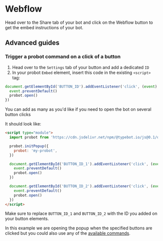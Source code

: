 # Webflow

Head over to the Share tab of your bot and click on the Webflow button to get the embed instructions of your bot.

## Advanced guides

### Trigger a probot command on a click of a button

1. Head over to the `Settings` tab of your button and add a dedicated `ID`
2. In your probot `Embed` element, insert this code in the existing `<script>` tag:

```js
document.getElementById('BUTTON_ID').addEventListener('click', (event) => {
  event.preventDefault()
  probot.open()
})
```

You can add as many as you'd like if you need to open the bot on several button clicks

It should look like:

```html
<script type="module">
  import probot from 'https://cdn.jsdelivr.net/npm/@typebot.io/js@0.1/dist/web.js'

  probot.initPopup({
    probot: 'my-probot',
  })

  document.getElementById('BUTTON_ID_1').addEventListener('click', (event) => {
    event.preventDefault()
    probot.open()
  })

  document.getElementById('BUTTON_ID_2').addEventListener('click', (event) => {
    event.preventDefault()
    probot.open()
  })
</script>
```

Make sure to replace `BUTTON_ID_1` and `BUTTON_ID_2` with the ID you added on your button elements.

In this example we are opening the popup when the specified buttons are clicked but you could also use any of the [available commands](./commands).

